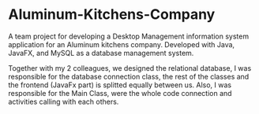 # Aluminum-Kitchens-Company


A team project for developing a Desktop Management information system application for an Aluminum kitchens company. Developed with Java, JavaFX, and MySQL as a database management system.


Together with my 2 colleagues, we designed the relational database, I was responsible for the database connection class, the rest of the classes and the frontend (JavaFx part) is splitted equally between us. Also, I was responsible for the Main Class, were the whole code connection and activities calling with each others. 
